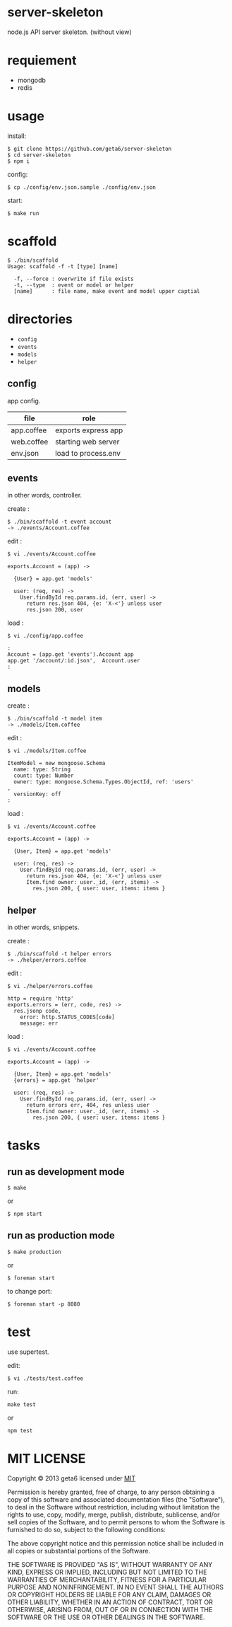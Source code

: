 # server-skeleton

  node.js API server skeleton. (without view)


# requiement

  * mongodb
  * redis


# usage

  install:

    $ git clone https://github.com/geta6/server-skeleton
    $ cd server-skeleton
    $ npm i

  config:

    $ cp ./config/env.json.sample ./config/env.json

  start:
  
    $ make run


# scaffold

    $ ./bin/scaffold
    Usage: scaffold -f -t [type] [name]

      -f, --force : overwrite if file exists
      -t, --type  : event or model or helper
      [name]      : file name, make event and model upper captial


# directories

  * `config`
  * `events`
  * `models`
  * `helper`


## config

  app config.

file       | role
-----------|--------------------
app.coffee | exports express app
web.coffee | starting web server
env.json   | load to process.env


## events

  in other words, controller.

  create :

    $ ./bin/scaffold -t event account
    -> ./events/Account.coffee

  edit :

    $ vi ./events/Account.coffee

    exports.Account = (app) ->

      {User} = app.get 'models'

      user: (req, res) ->
        User.findById req.params.id, (err, user) ->
          return res.json 404, {e: 'X-<'} unless user
          res.json 200, user

  load :

    $ vi ./config/app.coffee

    :
    Account = (app.get 'events').Account app
    app.get '/account/:id.json',  Account.user
    :


## models

  create :

    $ ./bin/scaffold -t model item
    -> ./models/Item.coffee

  edit :

    $ vi ./models/Item.coffee

    ItemModel = new mongoose.Schema
      name: type: String
      count: type: Number
      owner: type: mongoose.Schema.Types.ObjectId, ref: 'users'
    ,
      versionKey: off
    :

  load :

    $ vi ./events/Account.coffee

    exports.Account = (app) ->

      {User, Item} = app.get 'models'

      user: (req, res) ->
        User.findById req.params.id, (err, user) ->
          return res.json 404, {e: 'X-<'} unless user
          Item.find owner: user._id, (err, items) ->
            res.json 200, { user: user, items: items }


## helper

  in other words, snippets.

  create :

    $ ./bin/scaffold -t helper errors
    -> ./helper/errors.coffee

  edit :

    $ vi ./helper/errors.coffee

    http = require 'http'
    exports.errors = (err, code, res) ->
      res.jsonp code,
        error: http.STATUS_CODES[code]
        message: err

  load :

    $ vi ./events/Account.coffee

    exports.Account = (app) ->

      {User, Item} = app.get 'models'
      {errors} = app.get 'helper'

      user: (req, res) ->
        User.findById req.params.id, (err, user) ->
          return errors err, 404, res unless user
          Item.find owner: user._id, (err, items) ->
            res.json 200, { user: user, items: items }


# tasks

## run as development mode

    $ make

  or

    $ npm start


## run as production mode

    $ make production

  or

    $ foreman start

  to change port:

    $ foreman start -p 8080


# test

  use supertest.

  edit:
  
    $ vi ./tests/test.coffee


  run:

    make test

  or

    npm test


# MIT LICENSE

Copyright &copy; 2013 geta6 licensed under [MIT](http://opensource.org/licenses/MIT)

Permission is hereby granted, free of charge, to any person obtaining a copy of this software and associated documentation files (the "Software"), to deal in the Software without restriction, including without limitation the rights to use, copy, modify, merge, publish, distribute, sublicense, and/or sell copies of the Software, and to permit persons to whom the Software is furnished to do so, subject to the following conditions:

The above copyright notice and this permission notice shall be included in all copies or substantial portions of the Software.

THE SOFTWARE IS PROVIDED "AS IS", WITHOUT WARRANTY OF ANY KIND, EXPRESS OR IMPLIED, INCLUDING BUT NOT LIMITED TO THE WARRANTIES OF MERCHANTABILITY, FITNESS FOR A PARTICULAR PURPOSE AND NONINFRINGEMENT. IN NO EVENT SHALL THE AUTHORS OR COPYRIGHT HOLDERS BE LIABLE FOR ANY CLAIM, DAMAGES OR OTHER LIABILITY, WHETHER IN AN ACTION OF CONTRACT, TORT OR OTHERWISE, ARISING FROM, OUT OF OR IN CONNECTION WITH THE SOFTWARE OR THE USE OR OTHER DEALINGS IN THE SOFTWARE.
